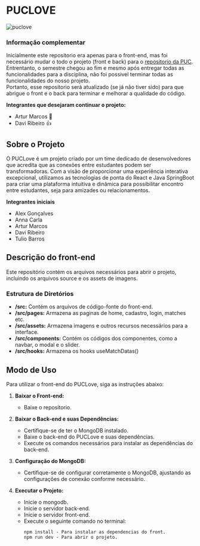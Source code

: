 # PUCLOVE
![puclove](https://github.com/arttturslv/puclove/assets/115251355/591aee29-b36f-427e-b616-35b320c1ccf3)

### Informação complementar

Inicialmente este repositorio era apenas para o front-end, mas foi necessário mudar o todo o projeto (front e back) para o [repositorio da PUC](https://github.com/ICEI-PUC-Minas-PSGADS-TI/TIAPLI-2023-2-PUCLove). <br>
Entrentanto, o semestre chegou ao fim e mesmo após entregar todas as funcionalidades para a disciplina, não foi possivel terminar todas as funcionalidades do nosso projeto. <br>
Portanto, esse repositorio será atualizado (se já não tiver sido) para que abrigue o front e o back para terminar e melhorar a qualidade do código. <br>

**Integrantes que desejaram continuar o projeto:**
- Artur Marcos 🤨
- Davi Ribeiro 👍

## Sobre o Projeto

O PUCLove é um projeto criado por um time dedicado de desenvolvedores que acredita que as conexões entre estudantes podem ser transformadoras. Com a visão de proporcionar uma experiência interativa excepcional, utilizamos as tecnologias de ponta do React e Java SpringBoot para criar uma plataforma intuitiva e dinâmica para possibilitar encontro entre estudantes, seja para amizades ou relacionamentos.

**Integrantes iniciais**
- Alex Gonçalves
- Anna Carla
- Artur Marcos
- Davi Ribeiro
- Tulio Barros

## Descrição do front-end

Este repositório contém os arquivos necessários para abrir o projeto, incluindo os arquivos source e os assets de imagens.

### Estrutura de Diretórios

- **/src:** Contém os arquivos de código-fonte do front-end.
- **/src/pages:** Armazena as paginas de home, cadastro, login, matches etc.
- **/src/assets:** Armazena imagens e outros recursos necessários para a interface.
- **/src/components:** Contém os códigos dos componentes, como a navbar, o modal e o slider.
- **/src/hooks:** Armazena os hooks useMatchDatas()

## Modo de Uso

Para utilizar o front-end do PUCLove, siga as instruções abaixo:

1. **Baixar o Front-end:**
   - Baixe o repositorio.

3. **Baixar o Back-end e suas Dependências:**
   - Certifique-se de ter o MongoDB instalado.
   - Baixe o back-end do PUCLove e suas dependências.
   - Execute os comandos necessários para instalar as dependências do back-end.

4. **Configuração do MongoDB:**
   - Certifique-se de configurar corretamente o MongoDB, ajustando as configurações de conexão conforme necessário.

5. **Executar o Projeto:**
   - Inicie o mongodb.
   - Inicie o servidor back-end.
   - Inicie o servidor front-end.
   - Execute o seguinte comando no terminal:
     ```
     npm install - Para instalar as dependencias do front.
     npm run dev - Para abrir o projeto.
     ```
